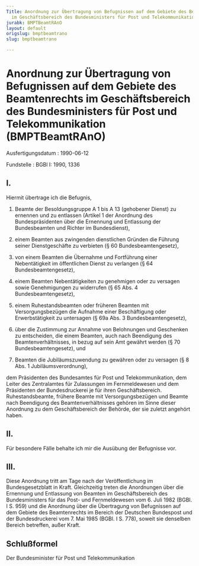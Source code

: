 ```yaml
---
Title: Anordnung zur Übertragung von Befugnissen auf dem Gebiete des Beamtenrechts
  im Geschäftsbereich des Bundesministers für Post und Telekommunikation
jurabk: BMPTBeamtRAnO
layout: default
origslug: bmptbeamtrano
slug: bmptbeamtrano

---
```


# Anordnung zur Übertragung von Befugnissen auf dem Gebiete des Beamtenrechts im Geschäftsbereich des Bundesministers für Post und Telekommunikation (BMPTBeamtRAnO)

Ausfertigungsdatum
:   1990-06-12

Fundstelle
:   BGBl I: 1990, 1336

## I.

Hiermit übertrage ich die Befugnis,

1.  Beamte der Besoldungsgruppe A 1 bis A 13 (gehobener Dienst) zu
    ernennen und zu entlassen (Artikel 1 der Anordnung des
    Bundespräsidenten über die Ernennung und Entlassung der Bundesbeamten
    und Richter im Bundesdienst),


2.  einem Beamten aus zwingenden dienstlichen Gründen die Führung seiner
    Dienstgeschäfte zu verbieten (§ 60 Bundesbeamtengesetz),


3.  von einem Beamten die Übernahme und Fortführung einer Nebentätigkeit
    im öffentlichen Dienst zu verlangen (§ 64 Bundesbeamtengesetz),


4.  einem Beamten Nebentätigkeiten zu genehmigen oder zu versagen sowie
    Genehmigungen zu widerrufen (§ 65 Abs. 4 Bundesbeamtengesetz),


5.  einem Ruhestandsbeamten oder früheren Beamten mit Versorgungsbezügen
    die Aufnahme einer Beschäftigung oder Erwerbstätigkeit zu untersagen
    (§ 69a Abs. 3 Bundesbeamtengesetz),


6.  über die Zustimmung zur Annahme von Belohnungen und Geschenken zu
    entscheiden, die einem Beamten, auch nach Beendigung des
    Beamtenverhältnisses, in bezug auf sein Amt gewährt werden (§ 70
    Bundesbeamtengesetz), und


7.  Beamten die Jubiläumszuwendung zu gewähren oder zu versagen (§ 8 Abs.
    1 Jubiläumsverordnung),



dem Präsidenten des Bundesamtes für Post und Telekommunikation, dem
Leiter des Zentralamtes für Zulassungen im Fernmeldewesen und dem
Präsidenten der Bundesdruckerei je für ihren Geschäftsbereich.
Ruhestandsbeamte, frühere Beamte mit Versorgungsbezügen und Beamte
nach Beendigung des Beamtenverhältnisses gehören im Sinne dieser
Anordnung zu dem Geschäftsbereich der Behörde, der sie zuletzt
angehört haben.

## II.

Für besondere Fälle behalte ich mir die Ausübung der Befugnisse vor.

## III.

Diese Anordnung tritt am Tage nach der Veröffentlichung im
Bundesgesetzblatt in Kraft. Gleichzeitig treten die Anordnungen über
die Ernennung und Entlassung von Beamten im Geschäftsbereich des
Bundesministers für das Post- und Fernmeldewesen vom 6. Juli 1982
(BGBl. I S. 959) und die Anordnung über die Übertragung von
Befugnissen auf dem Gebiete des Beamtenrechts im Bereich der Deutschen
Bundespost und der Bundesdruckerei vom 7. Mai 1985 (BGBl. I S. 778),
soweit sie denselben Bereich betreffen, außer Kraft.

## Schlußformel

Der Bundesminister für Post und Telekommunikation

